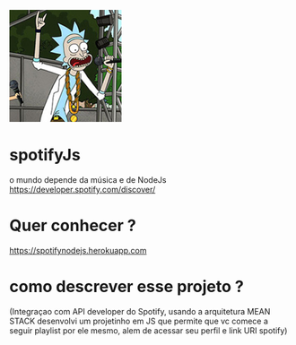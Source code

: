 ![Logo](https://github.com/pgsilva/spotifyJs/blob/master/logo-rick.jpg)

# spotifyJs
o mundo depende da música e de NodeJs
https://developer.spotify.com/discover/

# Quer conhecer ?
https://spotifynodejs.herokuapp.com

# como descrever esse projeto ?
(Integraçao com API developer do Spotify, usando a arquitetura MEAN STACK desenvolvi um projetinho em JS que permite que vc comece a seguir playlist por ele mesmo, alem de acessar seu perfil e link URI spotify)
